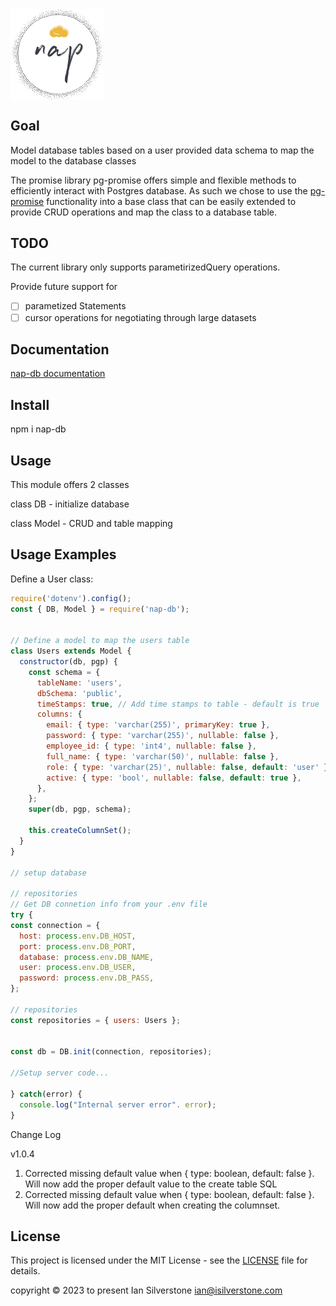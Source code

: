  <div style="display: flex; justify-content: left;">
<img width="150" alt="nap-logo" src="https://github.com/silverstone-i/nap-db/blob/8bba6fc357c50688a080d5afcb6b2ace05a813f0/assets/nap-logo.png?raw=true" />
</div>

## Goal

Model database tables based on a user provided data schema to map the model to the database classes

The promise library pg-promise offers simple and flexible methods to efficiently interact with Postgres database. As such we chose to use the [pg-promise](https://vitaly-t.github.io/pg-promise/) functionality into a base class that can be easily extended to provide CRUD operations and map the class to a database table.

## TODO

The current library only supports parametirizedQuery operations. 

Provide future support for
  - [ ] parametized Statements
  - [ ] cursor operations for negotiating through large datasets

## Documentation

[nap-db documentation](https://silverstone-i.github.io/nap-db/)

## Install

npm i nap-db

## Usage

This module offers 2 classes

class DB - initialize database

class Model - CRUD and table mapping

## Usage Examples

Define a User class:

```javascript
require('dotenv').config();
const { DB, Model } = require('nap-db');


// Define a model to map the users table
class Users extends Model {
  constructor(db, pgp) {
    const schema = {
      tableName: 'users',
      dbSchema: 'public',
      timeStamps: true, // Add time stamps to table - default is true
      columns: {
        email: { type: 'varchar(255)', primaryKey: true },
        password: { type: 'varchar(255)', nullable: false },
        employee_id: { type: 'int4', nullable: false },
        full_name: { type: 'varchar(50)', nullable: false },
        role: { type: 'varchar(25)', nullable: false, default: 'user' },
        active: { type: 'bool', nullable: false, default: true },
      },
    };
    super(db, pgp, schema);

    this.createColumnSet();
  }
}

// setup database

// repositories
// Get DB connetion info from your .env file
try {
const connection = {
  host: process.env.DB_HOST,
  port: process.env.DB_PORT,
  database: process.env.DB_NAME,
  user: process.env.DB_USER,
  password: process.env.DB_PASS,
};

// repositories
const repositories = { users: Users };


const db = DB.init(connection, repositories);

//Setup server code...

} catch(error) {
  console.log("Internal server error". error);
}

```

Change Log

v1.0.4

1. Corrected missing default value when { type: boolean, default: false }.  Will now add the proper default value to the create table SQL
2. Corrected missing default value when { type: boolean, default: false }.  Will now add the proper default when creating the columnset.


## License
This project is licensed under the MIT License - see the [LICENSE](LICENSE) file for details.

copyright © 2023 to present Ian Silverstone ian@isilverstone.com
